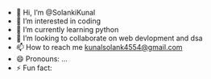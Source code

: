 - 👋 Hi, I’m @SolankiKunal
- 👀 I’m interested in coding
- 🌱 I’m currently learning python
- 💞️ I’m looking to collaborate on web devlopment and dsa
- 📫 How to reach me kunalsolank4554@gmail.com
- 😄 Pronouns: ...
- ⚡ Fun fact: 

<!---
SolankiKunal/SolankiKunal is a ✨ special ✨ repository because its `README.md` (this file) appears on your GitHub profile.
You can click the Preview link to take a look at your changes.
--->
